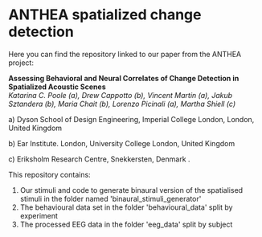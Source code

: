 # ANTHEA spatialized change detection
Here you can find the repository linked to our paper from the ANTHEA project: 

<b>Assessing Behavioral and Neural Correlates of Change Detection in Spatialized Acoustic Scenes</b>
<br><i> Katarina C. Poole (a), Drew Cappotto (b), Vincent Martin (a), Jakub Sztandera (b), Maria Chait (b), Lorenzo Picinali (a), Martha Shiell (c) </i>

a) Dyson School of Design Engineering, Imperial College London, London, United Kingdom

b) Ear Institute. London, University College London, United Kingdom

c) Eriksholm Research Centre, Snekkersten, Denmark   .

This repository contains:
1. Our stimuli and code to generate binaural version of the spatialised stimuli in the folder named 'binaural_stimuli_generator'
2. The behavioural data set in the folder 'behavioural_data' split by experiment
3. The processed EEG data in the folder 'eeg_data' split by subject



